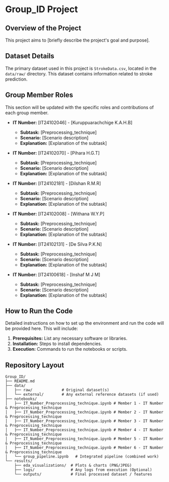 # Group_ID Project

## Overview of the Project

This project aims to [briefly describe the project's goal and purpose].

## Dataset Details

The primary dataset used in this project is `StrokeData.csv`, located in the `data/raw/` directory. This dataset contains information related to stroke prediction. 

## Group Member Roles

This section will be updated with the specific roles and contributions of each group member.

*   **IT Number:** [IT24102046] - [Kuruppuarachchige K.A.H.B]
    *   **Subtask:** [Preprocessing_technique]
    *   **Scenario:** [Scenario description]
    *   **Explanation:** [Explanation of the subtask]

*   **IT Number:** [IT24102070] - [Pihara H.G.T]
    *   **Subtask:** [Preprocessing_technique]
    *   **Scenario:** [Scenario description]
    *   **Explanation:** [Explanation of the subtask]

*   **IT Number:** [IT24102181] - [Dilshan R.M.R]
    *   **Subtask:** [Preprocessing_technique]
    *   **Scenario:** [Scenario description]
    *   **Explanation:** [Explanation of the subtask]

*   **IT Number:** [IT24102008] - [Withana W.Y.P]
    *   **Subtask:** [Preprocessing_technique]
    *   **Scenario:** [Scenario description]
    *   **Explanation:** [Explanation of the subtask]

*   **IT Number:** [IT24102131] - [De Silva P.K.N]
    *   **Subtask:** [Preprocessing_technique]
    *   **Scenario:** [Scenario description]
    *   **Explanation:** [Explanation of the subtask]

*   **IT Number:** [IT24100618] - [Inshaf M J M]
    *   **Subtask:** [Preprocessing_technique]
    *   **Scenario:** [Scenario description]
    *   **Explanation:** [Explanation of the subtask]

## How to Run the Code

Detailed instructions on how to set up the environment and run the code will be provided here. This will include:

1.  **Prerequisites:** List any necessary software or libraries.
2.  **Installation:** Steps to install dependencies.
3.  **Execution:** Commands to run the notebooks or scripts.

## Repository Layout

```
Group_ID/
├── README.md
├── data/
│   ├── raw/             # Original dataset(s)
│   └── external/        # Any external reference datasets (if used)
├── notebooks/
│   ├── IT_Number_Preprocessing_technique.ipynb # Member 1 - IT Number & Preprocessing_technique
│   ├── IT_Number_Preprocessing_technique.ipynb # Member 2 - IT Number & Preprocessing_technique
│   ├── IT_Number_Preprocessing_technique.ipynb # Member 3 - IT Number & Preprocessing_technique
│   ├── IT_Number_Preprocessing_technique.ipynb # Member 4 - IT Number & Preprocessing_technique
│   ├── IT_Number_Preprocessing_technique.ipynb # Member 5 - IT Number & Preprocessing_technique
│   ├── IT_Number_Preprocessing_technique.ipynb # Member 6 - IT Number & Preprocessing_technique
│   └── group_pipeline.ipynb   # Integrated pipeline (combined work)
└── results/
    ├── eda_visualizations/  # Plots & charts (PNG/JPEG)
    ├── logs/                # Any logs from execution (Optional)
    └── outputs/             # Final processed dataset / features
```